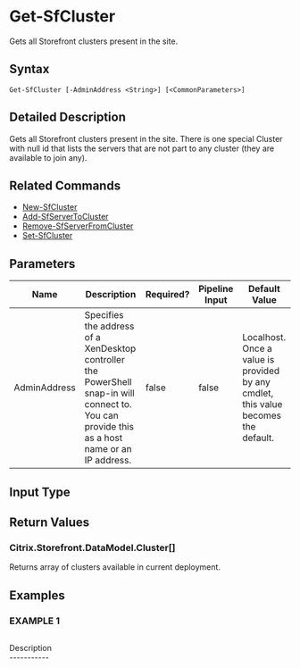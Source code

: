 ﻿# Get-SfCluster

   Gets all Storefront clusters present in the site.

## Syntax
```
Get-SfCluster [-AdminAddress <String>] [<CommonParameters>]
```

## Detailed Description
   Gets all Storefront clusters present in the site. There is one special Cluster with null id that lists the servers that are not part to any cluster (they are available to join any).

## Related Commands
  * [New-SfCluster](New-SfCluster/)
  * [Add-SfServerToCluster](Add-SfServerToCluster/)
  * [Remove-SfServerFromCluster](Remove-SfServerFromCluster/)
  * [Set-SfCluster](Set-SfCluster/)
## Parameters

| Name   | Description | Required? | Pipeline Input | Default Value |
| --- | --- | --- | --- | --- |
| AdminAddress | Specifies the address of a XenDesktop controller the PowerShell snap-in will connect to. You can provide this as a host name or an IP address. | false | false | Localhost. Once a value is provided by any cmdlet, this value becomes the default. |

## Input Type
### 
   
## Return Values
### Citrix.Storefront.DataModel.Cluster[]
   Returns array of clusters available in current deployment.
## Examples

### EXAMPLE 1
```

```
   Description<br>-----------
